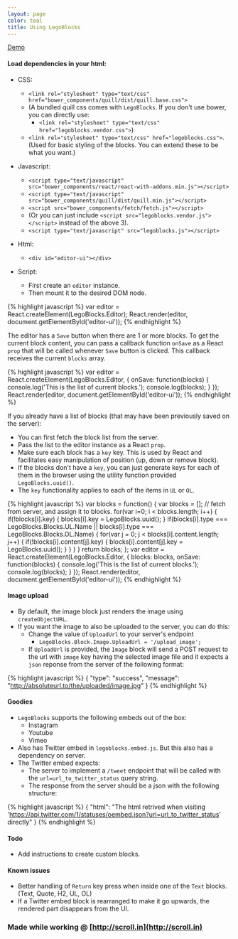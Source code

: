 ```yaml
---
layout: page
color: teal
title: Using LegoBlocks
---
```


<a href="//bitwiser.in/legoblocks/demo.html" class="mui-btn mui-btn-primary mui-btn-lg">Demo</a>

#### Load dependencies in your html:
* CSS:
    * `<link rel="stylesheet" type="text/css" href="bower_components/quill/dist/quill.base.css">`
    * (A bundled quill css comes with `LegoBlocks`. If you don't use bower, you can directly use:
        * `<link rel="stylesheet" type="text/css" href="legoblocks.vendor.css">`)
    * `<link rel="stylesheet" type="text/css" href="legoblocks.css">`. (Used for basic styling of the blocks. You can extend these to be what you want.)
* Javascript:
    * `<script type="text/javascript" src="bower_components/react/react-with-addons.min.js"></script>`
    * `<script type="text/javascript" src="bower_components/quill/dist/quill.min.js"></script>`
    * `<script src="bower_components/fetch/fetch.js"></script>`
    * (Or you can just include `<script src="legoblocks.vendor.js"></script>` instead of the above 3).
    * `<script type="text/javascript" src="legoblocks.js"></script>`

* Html:
    * `<div id="editor-ui"></div>`

* Script:
    * First create an `editor` instance.
    * Then mount it to the desired DOM node.

{% highlight javascript %}
var editor = React.createElement(LegoBlocks.Editor);
React.render(editor, document.getElementById('editor-ui'));
{% endhighlight %}

The editor has a `Save` button when there are 1 or more blocks. To get the current block content, you can pass a callback function `onSave` as a React `prop` that will be called whenever `Save` button is clicked. This callback receives the current `blocks` array.

{% highlight javascript %}
var editor = React.createElement(LegoBlocks.Editor, {
    onSave: function(blocks) {
        console.log('This is the list of current blocks.');
        console.log(blocks);
    }
});
React.render(editor, document.getElementById('editor-ui'));
{% endhighlight %}

If you already have a list of blocks (that may have been previously saved on the server):

* You can first fetch the block list from the server.
* Pass the list to the editor instance as a React `prop`.
* Make sure each block has a `key` key. This is used by React and facilitates easy manipulation of position (up, down or remove block).
* If the blocks don't have a `key`, you can just generate keys for each of them in the browser using the utility function provided `LegoBlocks.uuid()`.
* The `key` functionality applies to each of the items in `UL` or `OL`.

{% highlight javascript %}
var blocks = function() {
    var blocks = [];
    // fetch from server, and assign it to blocks.
    for(var i=0; i < blocks.length; i++) {
        if(!blocks[i].key) {
            blocks[i].key = LegoBlocks.uuid();
        }
        if(blocks[i].type === LegoBlocks.Blocks.UL.Name || blocks[i].type === LegoBlocks.Blocks.OL.Name) {
            for(var j = 0; j < blocks[i].content.length; j++) {
                if(!blocks[i].content[j].key) {
                    blocks[i].content[j].key = LegoBlocks.uuid();
                }
            }
        }
    }
    return blocks;
};
var editor = React.createElement(LegoBlocks.Editor, {
    blocks: blocks,
    onSave: function(blocks) {
        console.log('This is the list of current blocks.');
        console.log(blocks);
    }
});
React.render(editor, document.getElementById('editor-ui'));
{% endhighlight %}

#### Image upload

* By default, the image block just renders the image using `createObjectURL`.
* If you want the image to also be uploaded to the server, you can do this:
    * Change the value of `UploadUrl` to your server's endpoint
        * `LegoBlocks.Block.Image.UploadUrl = '/upload_image';`
    * If `UploadUrl` is provided, the `Image` block will send a POST request to the url with `image` key having the selected image file and it expects a `json` reponse from the server of the following format:

{% highlight javascript %}
{
    "type": "success",
    "message": "http://absoluteurl.to/the/uploaded/image.jpg"
}
{% endhighlight %}

#### Goodies

* `LegoBlocks` supports the following embeds out of the box:
    * Instagram
    * Youtube
    * Vimeo
* Also has Twitter embed in `legoblocks.embed.js`. But this also has a dependency on server.
* The Twitter embed expects:
    * The server to implement a `/tweet` endpoint that will be called with the `url=url_to_twitter_status` query string.
    * The response from the server should be a json with the following structure:

{% highlight javascript %}
{
    "html": "The html retrived when visiting 'https://api.twitter.com/1/statuses/oembed.json?url=url_to_twitter_status' directly"
}
{% endhighlight %}

#### Todo
* Add instructions to create custom blocks.

#### Known issues
* Better handling of `Return` key press when inside one of the `Text` blocks. (Text, Quote, H2, UL, OL)
* If a Twitter embed block is rearranged to make it go upwards, the rendered part disappears from the UI.

### Made while working @ [http://scroll.in](http://scroll.in)
